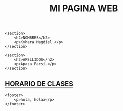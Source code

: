 <html lang="es">
<head>
    <meta charset="UTF-8">
    <meta name="viewport" content="width=device-width, initial-scale=1.0">
    <title>MI PAGINA WEB</title>
</head>
<body>
    <header>
        <h1>MI PAGINA WEB</h1>
    </header>

    <section>
        <h2>NOMBRES</h2>
        <p>Kyhara Magdiel.</p>
    </section>

    <section>
        <h2>APELLIDOS</h2>
        <p>Apaza Pacsi.</p>
    </section>

 <section>
       <h2><a href="file:///C:/Users/Usuario/Downloads/me%20aburri%20(1).html ">HORARIO DE CLASES</a></h2>
    </section>



    <footer>
        <p>hola, holaa</p>
    </footer>
</body>
</html>
